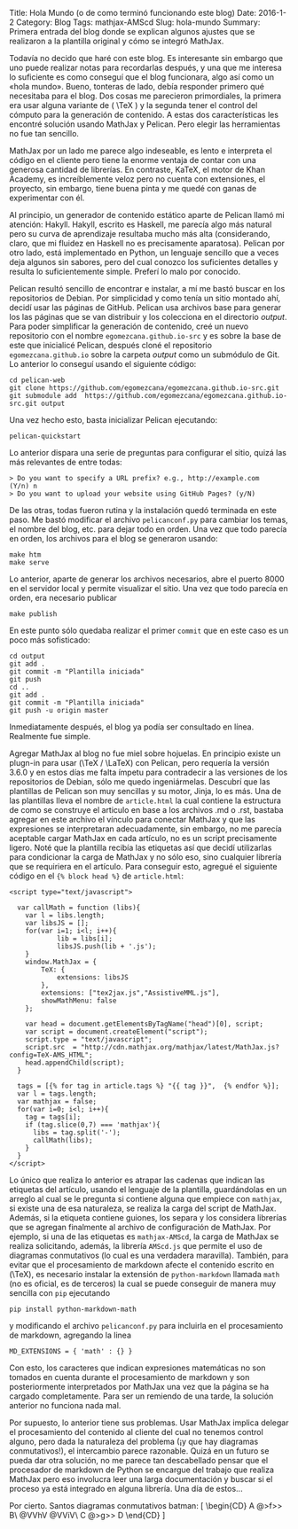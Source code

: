 Title: Hola Mundo (o de como terminó funcionando este blog)
Date: 2016-1-2
Category: Blog
Tags: mathjax-AMScd
Slug: hola-mundo
Summary: Primera entrada del blog donde se explican algunos ajustes que se realizaron a la plantilla original y cómo se integró MathJax.

Todavía no decido que haré con este blog. Es interesante sin embargo que uno puede realizar notas
para recordarlas después, y una que me interesa lo suficiente es como conseguí que el blog funcionara, algo así
como un «hola mundo». Bueno, tonteras de lado, debía responder primero qué necesitaba para el blog. Dos cosas
me parecieron primordiales, la primera era  usar alguna variante de \( \TeX \) y la segunda tener el control del 
cómputo para la generación de contenido. A estas dos características les encontré solución usando MathJax y Pelican.
Pero elegir las herramientas no fue tan sencillo. 

MathJax por un lado me parece algo indeseable, es lento e interpreta el código en el cliente pero tiene la enorme 
ventaja de contar con una generosa cantidad de librerías. En contraste, KaTeX, el motor de Khan Academy, 
es increíblemente veloz pero no cuenta con extensiones, el proyecto, sin embargo, tiene buena pinta y me quedé
con ganas de experimentar con él.

Al principio, un generador de contenido estático aparte de Pelican llamó mi atención: Hakyll. Hakyll, escrito es Haskell, me parecía 
algo más natural pero su curva de aprendizaje resultaba mucho más alta (considerando, claro, que mi fluidez en Haskell no es 
precisamente aparatosa). Pelican por otro lado, está implementado en Python, un lenguaje sencillo que a veces deja algunos sin sabores, pero
del cual conozco los suficientes detalles y resulta lo suficientemente simple. Preferí lo malo por conocido.

Pelican resultó sencillo de encontrar e instalar, a mí me bastó buscar en los repositorios de Debian. 
Por simplicidad y como tenía un sitio montado ahí, decidí usar las páginas de GitHub.  Pelican usa archivos base para generar los 
las páginas que se van distribuir y los colecciona en el directorio *output*. Para poder simplificar la generación de contenido,
creé un nuevo repositorio con el nombre `egomezcana.github.io-src` y es sobre la base de este que inicialicé
Pelican, después cloné el repositorio `egomezcana.github.io` sobre la carpeta *output* como un submódulo de Git. Lo
anterior lo conseguí usando el siguiente código:

	cd pelican-web
	git clone https://github.com/egomezcana/egomezcana.github.io-src.git
	git submodule add  https://github.com/egomezcana/egomezcana.github.io-src.git output

Una vez hecho esto, basta inicializar Pelican ejecutando:

	pelican-quickstart

Lo anterior dispara una serie de preguntas para configurar el sitio, quizá las más relevantes de entre todas:

	> Do you want to specify a URL prefix? e.g., http://example.com   (Y/n) n
	> Do you want to upload your website using GitHub Pages? (y/N)

De las otras, todas fueron rutina y la instalación quedó terminada en este paso. Me bastó modificar
el archivo `pelicanconf.py` para cambiar los temas, el nombre del blog, etc. para dejar todo en orden.
Una vez que todo parecía en orden, los archivos para el blog se generaron usando:
	
	make htm
	make serve

Lo anterior, aparte de generar los archivos necesarios, abre el puerto 8000 en el servidor local y
permite visualizar el sitio. Una vez que todo parecía en orden, era necesario publicar

	make publish

En este punto sólo quedaba realizar el primer `commit` que en este caso es un poco más sofisticado:

	cd output
	git add .
	git commit -m "Plantilla iniciada"
	git push
	cd ..
	git add .
	git commit -m "Plantilla iniciada"
	git push -u origin master

Inmediatamente después, el blog ya podía ser consultado en línea. Realmente fue simple.

Agregar MathJax al blog no fue miel sobre hojuelas. En principio existe un plugn-in para usar
\(\TeX / \LaTeX\) con Pelican, pero requería la versión 3.6.0 y en estos días me falta ímpetu 
para contradecir a las versiones de los repositorios de Debian, sólo me quedo ingeniármelas. 
Descubrí que las plantillas de Pelican son muy sencillas y su motor, Jinja, lo es más. Una de las 
plantillas lleva el nombre de `article.html` la cual contiene la estructura de como se construye el 
articulo en base a los archivos .md o .rst, bastaba
agregar en este archivo el vínculo para conectar MathJax y que las expresiones se interpretaran adecuadamente,
sin embargo, no me parecía aceptable cargar MathJax en cada artículo, no es un script precisamente ligero. 
Noté que la plantilla recibía las etiquetas así que decidí utilizarlas para condicionar la carga de MathJax y no sólo eso, 
sino cualquier librería que se requiriera en el artículo. Para conseguir esto, agregué el siguiente código en el 
`{% block head %}` de  `article.html`:

	<script type="text/javascript">

	  var callMath = function (libs){
	    var l = libs.length;
	    var libsJS = [];
	    for(var i=1; i<l; i++){
	            lib = libs[i];
	            libsJS.push(lib + '.js');
	    }
	    window.MathJax = {
	        TeX: {
	            extensions: libsJS
	        },
	        extensions: ["tex2jax.js","AssistiveMML.js"],
	        showMathMenu: false
	    };

	    var head = document.getElementsByTagName("head")[0], script;
	    var script = document.createElement("script");
	    script.type = "text/javascript";
	    script.src  = "http://cdn.mathjax.org/mathjax/latest/MathJax.js?config=TeX-AMS_HTML";
	    head.appendChild(script);
	  }

	  tags = [{% for tag in article.tags %} "{{ tag }}",  {% endfor %}];
	  var l = tags.length;
	  var mathjax = false;
	  for(var i=0; i<l; i++){
	    tag = tags[i];
	    if (tag.slice(0,7) === 'mathjax'){
	      libs = tag.split('-');
	      callMath(libs);
	    }
	  }
	</script>

Lo único que realiza lo anterior es atrapar las cadenas que indican las etiquetas del artículo,
usando el lenguaje de la plantilla, guardándolas en un arreglo al cual se le pregunta si contiene 
alguna que empiece con `mathjax`, si existe una de esa naturaleza, se realiza la carga del script de 
MathJax. Además, si la etiqueta contiene guiones, los separa y los considera librerías que se agregan 
finalmente al archivo de configuración de MathJax. Por ejemplo, si una de las etiquetas es `mathjax-AMScd`, 
la carga de MathJax se realiza solicitando, además, la librería `AMScd.js` que permite el uso de diagramas conmutativos 
(lo cual es una verdadera maravilla). También, para evitar que el procesamiento de markdown afecte el contenido 
escrito en \(\TeX\), es necesario instalar la extensión de `python-markdown` llamada `math` 
(no es oficial, es de terceros) la cual se puede conseguir de manera muy sencilla con `pip` ejecutando

	pip install python-markdown-math

y modificando el archivo `pelicanconf.py` para incluirla en el procesamiento de markdown,
agregando la linea

	MD_EXTENSIONS = { 'math' : {} }

Con esto, los caracteres que indican expresiones matemáticas no son tomados en cuenta durante el
procesamiento de markdown y son posteriormente interpretados por MathJax una vez que la página se ha
cargado completamente. Para ser un remiendo de una tarde, la solución anterior no funciona nada mal.

Por supuesto, lo anterior tiene sus problemas. Usar MathJax implica delegar el procesamiento del contenido
al cliente del cual no tenemos control alguno, pero dada la naturaleza del problema 
(¡y que hay diagramas conmutativos!), el intercambio parece razonable. Quizá en un futuro se pueda dar otra 
solución, no me parece tan descabellado pensar que el procesador de markdown de Python se encargue del trabajo 
que realiza MathJax pero eso involucra leer una larga documentación y buscar si el proceso ya está integrado en 
alguna librería. Una día de estos...


Por cierto. Santos diagramas conmutativos batman:
\[
\begin{CD}
A     @>f>>  B\\
@VVhV        @VViV\\
C     @>g>>  D
\end{CD}
\]


